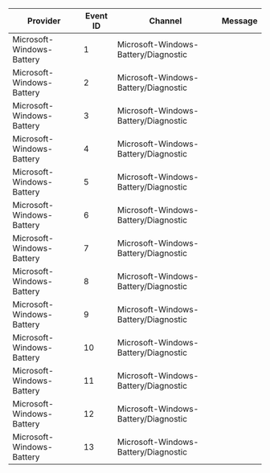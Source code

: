 Provider                   |  Event ID  |  Channel                               |  Message
---------------------------|------------|----------------------------------------|---------
Microsoft-Windows-Battery  |  1         |  Microsoft-Windows-Battery/Diagnostic  |
Microsoft-Windows-Battery  |  2         |  Microsoft-Windows-Battery/Diagnostic  |
Microsoft-Windows-Battery  |  3         |  Microsoft-Windows-Battery/Diagnostic  |
Microsoft-Windows-Battery  |  4         |  Microsoft-Windows-Battery/Diagnostic  |
Microsoft-Windows-Battery  |  5         |  Microsoft-Windows-Battery/Diagnostic  |
Microsoft-Windows-Battery  |  6         |  Microsoft-Windows-Battery/Diagnostic  |
Microsoft-Windows-Battery  |  7         |  Microsoft-Windows-Battery/Diagnostic  |
Microsoft-Windows-Battery  |  8         |  Microsoft-Windows-Battery/Diagnostic  |
Microsoft-Windows-Battery  |  9         |  Microsoft-Windows-Battery/Diagnostic  |
Microsoft-Windows-Battery  |  10        |  Microsoft-Windows-Battery/Diagnostic  |
Microsoft-Windows-Battery  |  11        |  Microsoft-Windows-Battery/Diagnostic  |
Microsoft-Windows-Battery  |  12        |  Microsoft-Windows-Battery/Diagnostic  |
Microsoft-Windows-Battery  |  13        |  Microsoft-Windows-Battery/Diagnostic  |